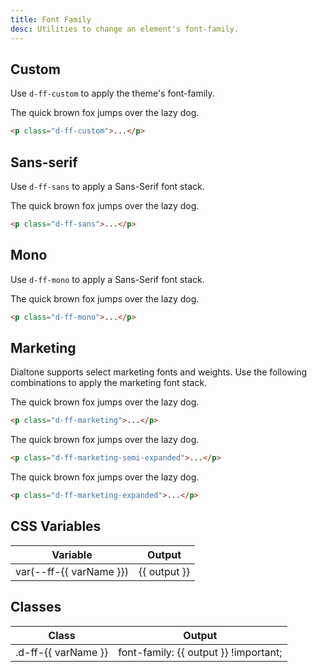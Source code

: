```yaml
---
title: Font Family
desc: Utilities to change an element's font-family.
---
```


## Custom

Use `d-ff-custom` to apply the theme's font-family.

<code-well-header class="d-d-flex d-jc-center d-fd-column d-p24 d-bgc-black-200 d-w100p d-hmn102" custom>
  <p class="d-fs-300 d-ff-custom">The quick brown fox jumps over the lazy dog.</p>
</code-well-header>

```html
<p class="d-ff-custom">...</p>
```

## Sans-serif

Use `d-ff-sans` to apply a Sans-Serif font stack.

<code-well-header class="d-d-flex d-jc-center d-fd-column d-p24 d-bgc-black-200 d-w100p d-hmn102" custom>
  <p class="d-fs-300 d-ff-sans">The quick brown fox jumps over the lazy dog.</p>
</code-well-header>

```html
<p class="d-ff-sans">...</p>
```

## Mono

Use `d-ff-mono` to apply a Sans-Serif font stack.

<code-well-header class="d-d-flex d-jc-center d-fd-column d-p24 d-bgc-black-200 d-w100p d-hmn102" custom>
  <p class="d-fs-300 d-ff-mono">The quick brown fox jumps over the lazy dog.</p>
</code-well-header>

```html
<p class="d-ff-mono">...</p>
```

## Marketing

Dialtone supports select marketing fonts and weights. Use the following combinations to apply the marketing font stack.

<code-well-header class="d-d-flex d-jc-center d-fd-column d-p24 d-bgc-black-200 d-w100p d-hmn102" custom>
  <p class="d-fs-300 d-ff-marketing">The quick brown fox jumps over the lazy dog.</p>
</code-well-header>

```html
<p class="d-ff-marketing">...</p>
```

<code-well-header class="d-d-flex d-jc-center d-fd-column d-p24 d-bgc-black-200 d-w100p d-hmn102" custom>
  <p class="d-fs-300 d-ff-marketing-semi-expanded">The quick brown fox jumps over the lazy dog.</p>
</code-well-header>

```html
<p class="d-ff-marketing-semi-expanded">...</p>
```

<code-well-header class="d-d-flex d-jc-center d-fd-column d-p24 d-bgc-black-200 d-w100p d-hmn102" custom>
  <p class="d-fs-300 d-ff-marketing-expanded">The quick brown fox jumps over the lazy dog.</p>
</code-well-header>

```html
<p class="d-ff-marketing-expanded">...</p>
```

<script setup>
  import { fontFamily } from '@data/type.json';
</script>

## CSS Variables

<table class="d-table dialtone-doc-table">
  <thead>
    <tr>
      <th scope="col" class="d-w40p">Variable</th>
      <th scope="col">Output</th>
    </tr>
  </thead>
  <tbody>
    <tr v-for="{ var: varName, output } in fontFamily.slice(0, -1)">
      <td class="d-ff-mono d-fc-purple d-fw-normal d-fs-100">var(--ff-{{ varName }})</td>
      <td class="d-ff-mono d-fc-orange d-fs-100">{{ output }}</td>
    </tr>
  </tbody>
</table>

## Classes

<table class="d-table dialtone-doc-table">
  <thead>
    <tr>
      <th scope="col" class="d-w40p">Class</th>
      <th scope="col">Output</th>
    </tr>
  </thead>
  <tbody>
    <tr v-for="{ var: varName, output } in fontFamily">
      <td class="d-ff-mono d-fc-purple d-fw-normal d-fs-100">.d-ff-{{ varName }}</td>
      <td class="d-ff-mono d-fc-orange d-fs-100">font-family: {{ output }} !important;</td>
    </tr>
  </tbody>
</table>
